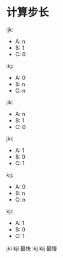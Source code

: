 # 计算步长
ijk:
* A: n
* B: 1
* C: 0

ikj:
* A: 0
* B: n
* C: n

jik:
* A: n
* B: 1
* C: 0

jki:
* A: 1
* B: 0
* C: 1

kij:
* A: 0
* B: n
* C: n

kji:
* A: 1
* B: 0
* C: 1

jki kji 最快
ikj kij 最慢